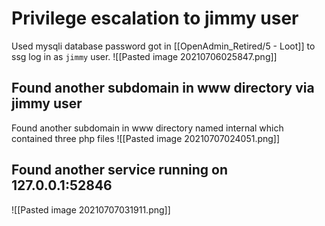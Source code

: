 # Privilege escalation to jimmy user
Used mysqli database password  got in [[OpenAdmin_Retired/5 - Loot]] to ssg log in as `jimmy` user.
![[Pasted image 20210706025847.png]]
## Found another subdomain in www directory via jimmy user
Found another subdomain in www directory named internal which contained three
php files
![[Pasted image 20210707024051.png]]
## Found another service running on 127.0.0.1:52846
![[Pasted image 20210707031911.png]]

